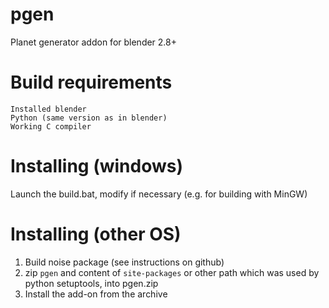 # pgen
Planet generator addon for blender 2.8+

# Build requirements
```
Installed blender
Python (same version as in blender)
Working C compiler
```

# Installing (windows)
Launch the build.bat, modify if necessary (e.g. for building with MinGW)

# Installing (other OS)
1. Build noise package (see instructions on github)
2. zip `pgen` and content of `site-packages` or other path
  which was used by python setuptools, into pgen.zip
3. Install the add-on from the archive
